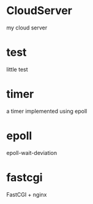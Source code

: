 # CloudServer
my cloud server

# test
little test

# timer
a timer implemented using epoll

# epoll
epoll-wait-deviation

# fastcgi
FastCGI + nginx
